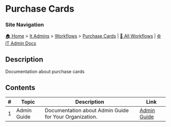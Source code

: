 <!-- description: Documentation about purchase cards -->

# Purchase Cards

### Site Navigation
[🏠 Home](../../../README.md) > [It Admins](../../README.md) > [Workflows](../README.md) > [Purchase Cards](README.md) | [📂 All Workflows](../../../users/users.md) | [⚙ IT Admin Docs](../../../it-admins/README.md)

## Description
Documentation about purchase cards

## Contents

| **#** | **Topic** | **Description** | **Link** |
|---|---|---|---|
| 1 | Admin Guide | Documentation about Admin Guide for Your Organization. | [Admin Guide](admin-guide.md) |